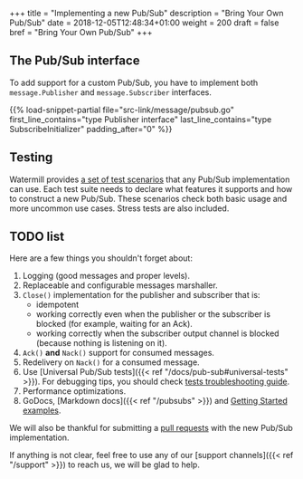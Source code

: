 +++
title = "Implementing a new Pub/Sub"
description = "Bring Your Own Pub/Sub"
date = 2018-12-05T12:48:34+01:00
weight = 200
draft = false
bref = "Bring Your Own Pub/Sub"
+++

## The Pub/Sub interface

To add support for a custom Pub/Sub, you have to implement both `message.Publisher` and `message.Subscriber` interfaces.

{{% load-snippet-partial file="src-link/message/pubsub.go" first_line_contains="type Publisher interface" last_line_contains="type SubscribeInitializer" padding_after="0" %}}

## Testing

Watermill provides [a set of test scenarios](https://github.com/ThreeDotsLabs/watermill/blob/master/pubsub/tests/test_pubsub.go)
that any Pub/Sub implementation can use. Each test suite needs to declare what features it supports and how to construct a new Pub/Sub.
These scenarios check both basic usage and more uncommon use cases. Stress tests are also included.

## TODO list

Here are a few things you shouldn't forget about:

1. Logging (good messages and proper levels).
2. Replaceable and configurable messages marshaller.
3. `Close()` implementation for the publisher and subscriber that is:
    - idempotent
    - working correctly even when the publisher or the subscriber is blocked (for example, waiting for an Ack).
    - working correctly when the subscriber output channel is blocked (because nothing is listening on it).
4. `Ack()` **and** `Nack()` support for consumed messages.
5. Redelivery on `Nack()` for a consumed message.
6. Use [Universal Pub/Sub tests]({{< ref "/docs/pub-sub#universal-tests" >}}). For debugging tips, you should check [tests troubleshooting guide](/docs/troubleshooting/#debugging-pubsub-tests).
7. Performance optimizations.
8. GoDocs, [Markdown docs]({{< ref "/pubsubs" >}}) and [Getting Started examples](/docs/getting-started).

We will also be thankful for submitting a [pull requests](https://github.com/ThreeDotsLabs/watermill/pulls) with the new Pub/Sub implementation.

If anything is not clear, feel free to use any of our [support channels]({{< ref "/support" >}}) to reach us, we will be glad to help.
